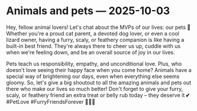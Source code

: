 # Animals and pets — 2025-10-03

Hey, fellow animal lovers! Let's chat about the MVPs of our lives: our pets 🐾 Whether you're a proud cat parent, a devoted dog lover, or even a cool lizard owner, having a furry, scaly, or feathery companion is like having a built-in best friend. They're always there to cheer us up, cuddle with us when we're feeling down, and be an overall source of joy in our lives.

Pets teach us responsibility, empathy, and unconditional love. Plus, who doesn't love seeing their happy face when you come home? Animals have a special way of brightening our days, even when everything else seems gloomy. So, let's give a big shoutout to all the amazing animals and pets out there who make our lives so much better! Don't forget to give your furry, scaly, or feathery friend an extra treat or belly rub today – they deserve it 💕 #PetLove #FurryFriendsForever 🐶🐱🦎